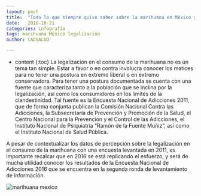 ```yaml
---
layout: post
title:  "Todo lo que siempre quiso saber sobre la marihuana en México y nunca se atrevió a preguntar"
date:   2016-10-21 
categories: infografía
tags: marihuana México legalización
author: CADSALUD

---
```

* content
{:toc}
La legalización en el consumo de la marihuana no es un tema tan simple. Estar a favor o en contra involucra conocer los matices para no tener una postura en extremo liberal o en extremo conservadora. Para tener una postura documentada se cuenta con una fuente que caracteriza tanto a la población que se inclina por la legalización, así como los consumidores en los límites de la clandestinidad. Tal fuente es la Encuesta Nacional de Adicciones 2011, que de forma conjunta publican la Comisión Nacional Contra las Adicciones, la Subsecretaría de Prevención y Promoción de la Salud, el Centro Nacional para la Prevención y el Control de las Adicciones, el Instituto Nacional de Psiquiatría “Ramón de la Fuente Muñiz”, así como el Instituto Nacional de Salud Pública.

 

 

A pesar de contextualizar los datos de percepción sobre la legalización en el consumo de la marihuana con una encuesta levantada en 2011, es importante recalcar que en 2016 se está replicando el esfuerzo, y será de mucha utilidad conocer los resultados de la Encuesta Nacional de Adicciones 2016 que se encuentra en la segunda ronda de levantamiento de información.

![marihuana mexico](/images-post/marihuana_mex.png)
